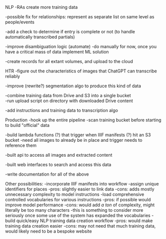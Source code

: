 NLP
-RAs create more training data

-possible fix for relationships: represent as separate list on same level as people/events

-add a check to determine if entry is complete or not (to handle automatically transcribed partials)

-improve disambiguation logic (automate)
    -do manually for now, once you have a critical mass of data implement ML solution

-create records for all extant volumes, and upload to the cloud

HTR
-figure out the characteristics of images that ChatGPT can transcribe reliably

-improve (rewrite?) segmentation algo to produce this kind of data

-combine training data from Drive and S3 into a single bucket    
    -run upload script on directory with downloaded Drive content    

-add instructions and training data to transcription algo    

Production
-hook up the entire pipeline
    -scan training bucket before starting to build "official" data

-build lambda functions (?) that trigger when IIIF manifests (?) hit an S3 bucket
    -need all images to already be in place and trigger needs to reference them

-built api to access all images and extracted content

-built web interfaces to search and access this data

-write documentation for all of the above

Other possibilities:
-incorporate IIIF manifests into workflow
-assign unique identifiers for places
    -pros: slightly easier to link data
    -cons: adds mostly unnecessary complexity to model instructions
-load comprehensive controlled vocabularies for various instructions
    -pros: if possible would improve model performance
    -cons: would add *a ton* of complexity, might literally be too many characters
    -this is something to consider more seriously once some use of the system has expanded the vocabularies
-build quick/easy NLP training data creation workflow
    -pros: would make training data creation easier
    -cons: may not need that much training data, would likely need to be a bespoke website